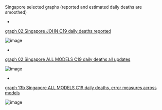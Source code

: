 Singapore selected graphs (reported and estimated daily deaths are smoothed) 

*

[graph 02 Singapore JOHN C19 daily deaths reported](https://github.com/pourmalek/CovidLongitudinal/blob/main/output/countries/Singapore/graph%2002%20Singapore%20JOHN%20C19%20daily%20deaths%20reported.pdf)

![image](https://github.com/pourmalek/CovidLongitudinal/assets/30849720/d86b84d0-f854-4086-8847-b4d790d1e019)

*

[graph 02 Singapore ALL MODELS C19 daily deaths all updates](https://github.com/pourmalek/CovidLongitudinal/blob/main/output/countries/Singapore/graph%2002%20Singapore%20ALL%20MODELS%20C19%20daily%20deaths%20all%20updates.pdf)

![image](https://github.com/pourmalek/CovidLongitudinal/assets/30849720/d58d1f58-615d-4058-992a-856e1f7258b6)

*

[graph 13b Singapore ALL MODELS C19 daily deaths, error measures across models](https://github.com/pourmalek/CovidLongitudinal/blob/main/output/countries/Singapore/graph%2013b%20Singapore%20ALL%20MODELS%20C19%20daily%20deaths%2C%20error%20measures%20across%20models.pdf)

![image](https://github.com/pourmalek/CovidLongitudinal/assets/30849720/bdceb95e-b1fd-449b-9720-0e10469fc98a)
